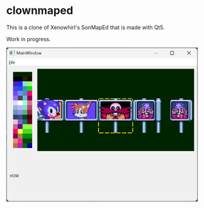 # clownmaped

This is a clone of Xenowhirl's SonMapEd that is made with Qt5.

Work in progress.

![Screenshot](/screenshot.png)
